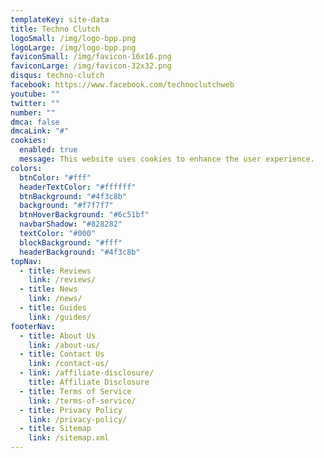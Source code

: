 ```yaml
---
templateKey: site-data
title: Techno Clutch
logoSmall: /img/logo-bpp.png
logoLarge: /img/logo-bpp.png
faviconSmall: /img/favicon-16x16.png
faviconLarge: /img/favicon-32x32.png
disqus: techno-clutch
facebook: https://www.facebook.com/technoclutchweb
youtube: ""
twitter: ""
number: ""
dmca: false
dmcaLink: "#"
cookies:
  enabled: true
  message: This website uses cookies to enhance the user experience.
colors:
  btnColor: "#fff"
  headerTextColor: "#ffffff"
  btnBackground: "#4f3c8b"
  background: "#f7f7f7"
  btnHoverBackground: "#6c51bf"
  navbarShadow: "#828282"
  textColor: "#000"
  blockBackground: "#fff"
  headerBackground: "#4f3c8b"
topNav:
  - title: Reviews
    link: /reviews/
  - title: News
    link: /news/
  - title: Guides
    link: /guides/
footerNav:
  - title: About Us
    link: /about-us/
  - title: Contact Us
    link: /contact-us/
  - link: /affiliate-disclosure/
    title: Affiliate Disclosure
  - title: Terms of Service
    link: /terms-of-service/
  - title: Privacy Policy
    link: /privacy-policy/
  - title: Sitemap
    link: /sitemap.xml
---
```

